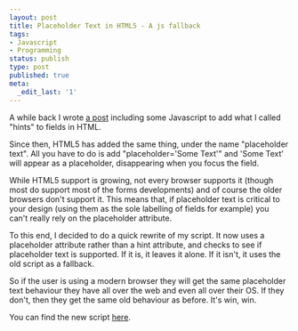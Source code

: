 ```yaml
---
layout: post
title: Placeholder Text in HTML5 - A js fallback
tags:
- Javascript
- Programming
status: publish
type: post
published: true
meta:
  _edit_last: '1'
---
```

A while back I wrote [a post](http://www.morethannothing.co.uk/2009/02/adding-hints-to-html-fields/) including some Javascript to add what I called "hints" to fields in HTML.

Since then, HTML5 has added the same thing, under the name "placeholder text". All you have to do is add "placeholder='Some Text'" and 'Some Text' will appear as a placeholder, disappearing when you focus the field.

While HTML5 support is growing, not every browser supports it (though most do support most of the forms developments) and of course the older browsers don't support it. This means that, if placeholder text is critical to your design (using them as the sole labelling of fields for example) you can't really rely on the placeholder attribute.

To this end, I decided to do a quick rewrite of my script. It now uses a placeholder attribute rather than a hint attribute, and checks to see if placeholder text is supported. If it is, it leaves it alone. If it isn't, it uses the old script as a fallback.

So if the user is using a modern browser they will get the same placeholder text behaviour they have all over the web and even all over their OS. If they don't, then they get the same old behaviour as before. It's win, win.

You can find the new script [here](http://www.morethannothing.co.uk/wp-content/uploads/2010/01/placeholder.js).
